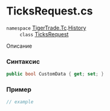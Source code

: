 
# TicksRequest.cs
`namespace` [TigerTrade.Tc](../../../../TigerTrade.Tc.md).[History](../../../../TigerTrade.Tc/History.md)  
&nbsp;&nbsp;&nbsp;&nbsp;&nbsp;&nbsp;&nbsp;&nbsp;&nbsp;`class` [TicksRequest](../../TicksRequest.cs.md)

Описание

### Синтаксис
```csharp
public bool CustomData { get; set; }
```
### Пример  
```csharp
// example
```

